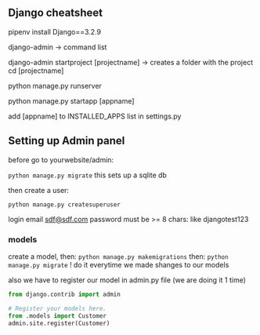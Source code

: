 ## Django cheatsheet

pipenv install Django==3.2.9

django-admin -> command list

django-admin startproject [projectname]
-> creates a folder with the project
cd [projectname]

python manage.py runserver

python manage.py startapp [appname]

add [appname] to INSTALLED_APPS list in settings.py

## Setting up Admin panel
before go to yourwebsite/admin:

```python manage.py migrate```
this sets up a sqlite db

then create a user:

```python manage.py createsuperuser```

login
email sdf@sdf.com
password must be >= 8 chars: like djangotest123


### models
create a model, then:
```python manage.py makemigrations``` then: 
```python manage.py migrate```
! do it everytime we made shanges to our models

also we have to register our model in admin.py file
(we are doing it 1 time)
```py
from django.contrib import admin

# Register your models here.
from .models import Customer
admin.site.register(Customer)
```